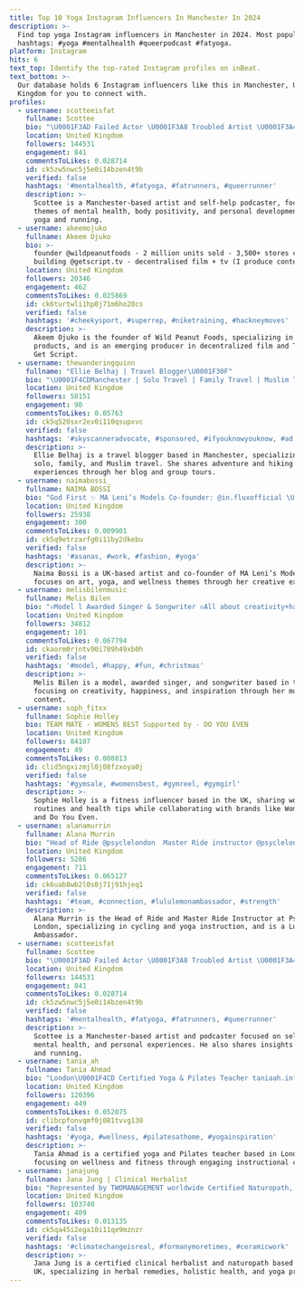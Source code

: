 ```yaml
---
title: Top 10 Yoga Instagram Influencers In Manchester In 2024
description: >-
  Find top yoga Instagram influencers in Manchester in 2024. Most popular
  hashtags: #yoga #mentalhealth #queerpodcast #fatyoga.
platform: Instagram
hits: 6
text_top: Identify the top-rated Instagram profiles on inBeat.
text_bottom: >-
  Our database holds 6 Instagram influencers like this in Manchester, United
  Kingdom for you to connect with.
profiles:
  - username: scotteeisfat
    fullname: Scottee
    bio: "\U0001F3AD Failed Actor \U0001F3A8 Troubled Artist \U0001F3A4 Self Help Podcast - Out Now! \U0001F4AD Online Yoga - @wonkee.club \U0001F45F Amateur Runner \U0001F9E0 Autistic + Mad \U0001F4CD Manchester, UK"
    location: United Kingdom
    followers: 144531
    engagement: 841
    commentsToLikes: 0.028714
    id: ck5zw5nwc5j5e0i14bzen4t9b
    verified: false
    hashtags: '#mentalhealth, #fatyoga, #fatrunners, #queerrunner'
    description: >-
      Scottee is a Manchester-based artist and self-help podcaster, focusing on
      themes of mental health, body positivity, and personal development through
      yoga and running.
  - username: akeemojuko
    fullname: Akeem Ojuko
    bio: >-
      founder @wildpeanutfoods - 2 million units sold - 3,500+ stores currently
      building @getscript.tv - decentralised film + tv (I produce content too)
    location: United Kingdom
    followers: 20346
    engagement: 462
    commentsToLikes: 0.025869
    id: ck6turtwli1hp0j71m6ho28cs
    verified: false
    hashtags: '#cheekysport, #superrep, #niketraining, #hackneymoves'
    description: >-
      Akeem Ojuko is the founder of Wild Peanut Foods, specializing in food
      products, and is an emerging producer in decentralized film and TV with
      Get Script.
  - username: thewanderingquinn
    fullname: "Ellie Belhaj | Travel Blogger\U0001F30F"
    bio: "\U0001F4CDManchester | Solo Travel | Family Travel | Muslim Travel | Adventure | Hiking \U0001F1EC\U0001F1E7\U0001F30E\U0001F97E\U0001F9D5\U0001F3FC Faith & Life Account - @_equinn My Blog & Group Tours⬇️"
    location: United Kingdom
    followers: 58151
    engagement: 90
    commentsToLikes: 0.05763
    id: ck5q520sxr2ev0i110qsupxvc
    verified: false
    hashtags: '#skyscanneradvocate, #sponsored, #ifyouknowyouknow, #ad'
    description: >-
      Ellie Belhaj is a travel blogger based in Manchester, specializing in
      solo, family, and Muslim travel. She shares adventure and hiking
      experiences through her blog and group tours.
  - username: naimabossi_
    fullname: NAIMA BOSSI
    bio: "God First ✨ MA Leni’s Models Co-founder: @in.fluxofficial \U0001F419 \U0001F3A8 Artist \U0001F9D8‍♀️ 200h RYT Art \U0001F447\U0001F3FD @naima_bossiart"
    location: United Kingdom
    followers: 25938
    engagement: 300
    commentsToLikes: 0.009901
    id: ck5q9etrzarfg0i11by2dkebu
    verified: false
    hashtags: '#asanas, #work, #fashion, #yoga'
    description: >-
      Naima Bossi is a UK-based artist and co-founder of MA Leni’s Models. She
      focuses on art, yoga, and wellness themes through her creative expression.
  - username: melisbilenmusic
    fullname: Melis Bilen
    bio: "▫️Model l Awarded Singer & Songwriter ▫️All about creativity+happiness+inspiration ▫️”Turning dreams into reality” \U0001F4CDChester l UK New Music Video \U0001F447"
    location: United Kingdom
    followers: 34812
    engagement: 101
    commentsToLikes: 0.067794
    id: ckaorm0rjntv90i789h49xb0h
    verified: false
    hashtags: '#model, #happy, #fun, #christmas'
    description: >-
      Melis Bilen is a model, awarded singer, and songwriter based in the UK,
      focusing on creativity, happiness, and inspiration through her music and
      content.
  - username: soph_fitxx
    fullname: Sophie Holley
    bio: TEAM MATE - WOMENS BEST Supported by - DO YOU EVEN
    location: United Kingdom
    followers: 84107
    engagement: 49
    commentsToLikes: 0.008813
    id: clid5ngxizmjl0j08fzxoya0j
    verified: false
    hashtags: '#gymsale, #womensbest, #gymreel, #gymgirl'
    description: >-
      Sophie Holley is a fitness influencer based in the UK, sharing workout
      routines and health tips while collaborating with brands like Women’s Best
      and Do You Even.
  - username: alanamurrin
    fullname: Alana Murrin
    bio: "Head of Ride @psyclelondon ⁣ Master Ride instructor @psyclelondon Yoga Instructor @psyclelondon Ambassador @lululemoneurope ⁣⁣⁣⁣⁣⁣ ⁣ ☘️Irish \U0001F4CDLondon"
    location: United Kingdom
    followers: 5286
    engagement: 711
    commentsToLikes: 0.065127
    id: ck6uab8wb2l0s0j71j91hjeq1
    verified: false
    hashtags: '#team, #connection, #lululemonambassador, #strength'
    description: >-
      Alana Murrin is the Head of Ride and Master Ride Instructor at Psycle
      London, specializing in cycling and yoga instruction, and is a Lululemon
      Ambassador.
  - username: scotteeisfat
    fullname: Scottee
    bio: "\U0001F3AD Failed Actor \U0001F3A8 Troubled Artist \U0001F3A4 Self Help Podcast - Out Now! \U0001F4AD Online Yoga - @wonkee.club \U0001F45F Amateur Runner \U0001F9E0 Autistic + Mad \U0001F4CD Manchester, UK"
    location: United Kingdom
    followers: 144531
    engagement: 841
    commentsToLikes: 0.028714
    id: ck5zw5nwc5j5e0i14bzen4t9b
    verified: false
    hashtags: '#mentalhealth, #fatyoga, #fatrunners, #queerrunner'
    description: >-
      Scottee is a Manchester-based artist and podcaster focused on self-help,
      mental health, and personal experiences. He also shares insights on yoga
      and running.
  - username: tania_ah
    fullname: Tania Ahmad
    bio: "London\U0001F4CD Certified Yoga & Pilates Teacher taniaah.info@gmail.com\U0001F4E7"
    location: United Kingdom
    followers: 120396
    engagement: 449
    commentsToLikes: 0.052075
    id: clibcpfonvqmf0j081tvvg130
    verified: false
    hashtags: '#yoga, #wellness, #pilatesathome, #yogainspiration'
    description: >-
      Tania Ahmad is a certified yoga and Pilates teacher based in London,
      focusing on wellness and fitness through engaging instructional content.
  - username: janajung
    fullname: Jana Jung | Clinical Herbalist
    bio: "Represented by TWOMANAGEMENT worldwide Certified Naturopath, Iridologist, Herbalist 500hr YTT Yogasana \U0001F9D8\U0001F3FD‍♀️"
    location: United Kingdom
    followers: 103740
    engagement: 409
    commentsToLikes: 0.013135
    id: ck5qa45i2ega10i11qe9mznzr
    verified: false
    hashtags: '#climatechangeisreal, #formanymoretimes, #ceramicwork'
    description: >-
      Jana Jung is a certified clinical herbalist and naturopath based in the
      UK, specializing in herbal remedies, holistic health, and yoga practices.
---
```


